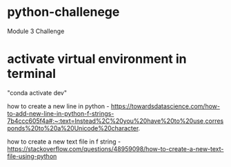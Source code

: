 # python-challenege
Module 3 Challenge

# activate virtual environment in terminal
"conda activate dev"

how to create a new line in python - https://towardsdatascience.com/how-to-add-new-line-in-python-f-strings-7b4ccc605f4a#:~:text=Instead%2C%20you%20have%20to%20use,corresponds%20to%20a%20Unicode%20character.

how to create a new text file in f string - https://stackoverflow.com/questions/48959098/how-to-create-a-new-text-file-using-python
